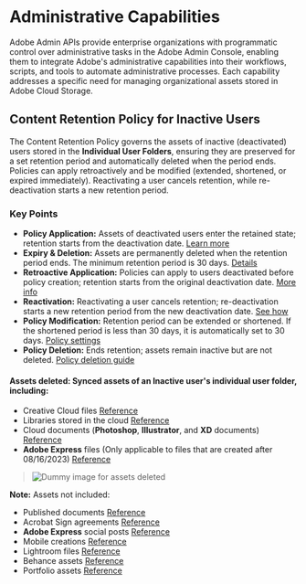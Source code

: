 # Administrative Capabilities

Adobe Admin APIs provide enterprise organizations with programmatic control over administrative tasks in the Adobe Admin Console, enabling them to integrate Adobe's administrative capabilities into their workflows, scripts, and tools to automate administrative processes. Each capability addresses a specific need for managing organizational assets stored in Adobe Cloud Storage.

## Content Retention Policy for Inactive Users

The Content Retention Policy governs the assets of inactive (deactivated) users stored in the **Individual User Folders**, ensuring they are preserved for a set retention period and automatically deleted when the period ends. Policies can apply retroactively and be modified (extended, shortened, or expired immediately). Reactivating a user cancels retention, while re-deactivation starts a new retention period.

### Key Points

- **Policy Application:** Assets of deactivated users enter the retained state; retention starts from the deactivation date. [Learn more](#)
- **Expiry & Deletion:** Assets are permanently deleted when the retention period ends. The minimum retention period is 30 days. [Details](#)
- **Retroactive Application:** Policies can apply to users deactivated before policy creation; retention starts from the original deactivation date. [More info](#)
- **Reactivation:** Reactivating a user cancels retention; re-deactivation starts a new retention period from the new deactivation date. [See how](#)
- **Policy Modification:** Retention period can be extended or shortened. If the shortened period is less than 30 days, it is automatically set to 30 days. [Policy settings](#)
- **Policy Deletion:** Ends retention; assets remain inactive but are not deleted. [Policy deletion guide](#)

#### Assets deleted: Synced assets of an Inactive user's **individual user folder**, including:

- Creative Cloud files [Reference](#)
- Libraries stored in the cloud [Reference](#)
- Cloud documents (**Photoshop**, **Illustrator**, and **XD** documents) [Reference](#)
- **Adobe Express** files (Only applicable to files that are created after 08/16/2023) [Reference](#)

> ![Dummy image for assets deleted](#)

**Note:** Assets not included:

- Published documents [Reference](#)
- Acrobat Sign agreements [Reference](#)
- **Adobe Express** social posts [Reference](#)
- Mobile creations [Reference](#)
- Lightroom files [Reference](#)
- Behance assets [Reference](#)
- Portfolio assets [Reference](#)
